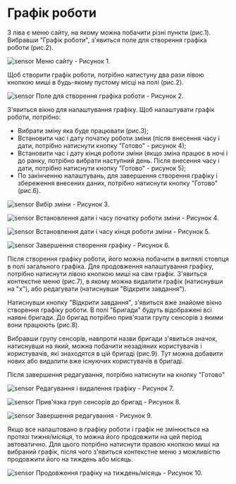 # Графік роботи

З ліва є меню сайту, на якому можна побачити різні пункти (рис.1). Вибравши "Графік роботи", з'явиться поле для створення графіка роботи (рис.2).

![sensor](../../img/site/scheduler_menu.jpg)
Меню сайту - Рисунок 1.

Щоб створити графік роботи, потрібно натистуну два рази лівою кнопкою миші в будь-якому пустому місці на полі (рис.2).

![sensor](../../img/site/scheduler_main.jpg)
Поле для створення графіка роботи - Рисунок 2.

З'явиться вікно для налаштування графіку. Щоб налаштувати графік роботи, потрібно:

-  Вибрати зміну яка буде працювати (рис.3);
-  Встановити час і дату початку роботи зміни (після внесення часу і дати, потрібно натиснути кнопку "Готово" - рисунок 4);
-  Встановити час і дату кінця роботи зміни (якщо зміна працює в ночі і до ранку, потрібно вибрати наступний день. Після внесення часу і дати, потрібно натиснути кнопку "Готово" - рисунок 5);
-  По закінченню налаштувань, для завершення створення графіку і збереження внесених даних, потрібно натиснути кнопку "Готово" (рис.6).

![sensor](../../img/site/scheduler_change.jpg)
Вибір зміни - Рисунок 3.

![sensor](../../img/site/scheduler_time_now.jpg)
Встановлення дати і часу початку роботи зміни - Рисунок 4.

![sensor](../../img/site/scheduler_time_tomorrow.jpg)
Встановлення дати і часу кінця роботи зміни - Рисунок 5.

![sensor](../../img/site/scheduler_end-schedule.jpg)
Завершення створення графіку - Рисунок 6.

Після створення графіку роботи, його можна побачити в виглялі стовпця в полі загального графіка. Для продовження налаштування графіку, потрібно натиснути лівою кнопкою миші на сам графік. З'явиться контекстне меню (рис.7), в якому можна видалити графік (натиснувши на "х"), або редагувати (натиснувши "Відкрити завдання").

Натиснувши кнопку "Відкрити завдання", з'явиться вже знайоме вікно створення графіку роботи. В полі "Бригади" будуть відображені всі наявні бригади. До бригад потрібно прив'язати групу сенсорів з якими вони працюють (рис.8).

Вибравши групу сенсорів, навпроти назви бригади з'явиться значок, натиснувши на який, можна побачити незадіяних користувачів і користувачів, які знаходятся в цій бригаді (рис.9). Тут можна добавити нових або видалити вже існуючих користувачів в бригаді.

Після завершення редагування, потрібно натиснути на кнопку "Готово"

![sensor](../../img/site/scheduler_schedule_delete.jpg)
Редагування і видалення графіку - Рисунок 7.

![sensor](../../img/site/scheduler_brigade_group.jpg)
Прив'язка груп сенсорів до бригад - Рисунок 8.

![sensor](../../img/site/scheduler_users.jpg)
Завершення редагування - Рисунок 9.

Якщо все налаштовано в графіку роботи і графік не змінюється на протязі тижня/місяця, то можна його продовжити на цей період автоватично. Для цього потрібно натиснути правою кнопкою миші на вибраний графік, після чого з'явиться контекстне меню з можливістю продовжити його на тиждень або місяць.

![sensor](../../img/site/scheduler_schedule_continue.jpg)
Продовження графіку на тиждень/місяць - Рисунок 10.
